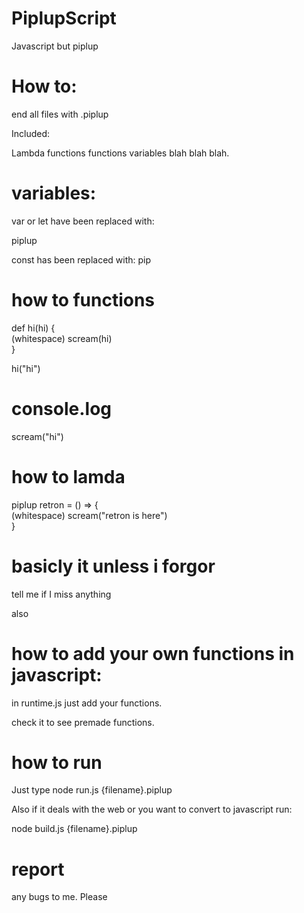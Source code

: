 # PiplupScript
Javascript but piplup

# How to:

end all files with .piplup

Included:

Lambda functions
functions
variables
blah blah blah.

# variables:

var or let have been replaced with:

piplup

const has been replaced with:
pip

# how to functions

def hi(hi) { <br>
  (whitespace) scream(hi) <br>
}

hi("hi")

# console.log
scream("hi")

# how to lamda

piplup retron = () => { <br>
  (whitespace) scream("retron is here") <br>
}


# basicly it unless i forgor
tell me if I miss anything

also

# how to add your own functions in javascript:

in runtime.js just add your functions.

check it to see premade functions.

# how to run

Just type node run.js {filename}.piplup

Also if it deals with the web or you want to convert to javascript run:

node build.js {filename}.piplup

# report

any bugs to me. Please
